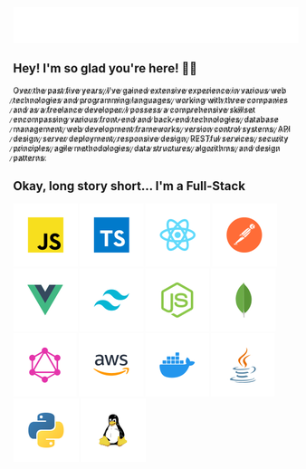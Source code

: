<div align="center">
  <img src="shovan.svg" alt="Shovan Das" />
</div>

## Hey! I'm so glad you're here! 🙏😇
O̷v̷e̷r̷ ̷t̷h̷e̷ ̷p̷a̷s̷t̷ ̷f̷i̷v̷e̷ ̷y̷e̷a̷r̷s̷,̷ ̷I̷'̷v̷e̷ ̷g̷a̷i̷n̷e̷d̷ ̷e̷x̷t̷e̷n̷s̷i̷v̷e̷ ̷e̷x̷p̷e̷r̷i̷e̷n̷c̷e̷ ̷i̷n̷ ̷v̷a̷r̷i̷o̷u̷s̷ ̷w̷e̷b̷ ̷t̷e̷c̷h̷n̷o̷l̷o̷g̷i̷e̷s̷ ̷a̷n̷d̷ ̷p̷r̷o̷g̷r̷a̷m̷m̷i̷n̷g̷ ̷l̷a̷n̷g̷u̷a̷g̷e̷s̷,̷ ̷w̷o̷r̷k̷i̷n̷g̷ ̷w̷i̷t̷h̷ ̷t̷h̷r̷e̷e̷ ̷c̷o̷m̷p̷a̷n̷i̷e̷s̷ ̷a̷n̷d̷ ̷a̷s̷ ̷a̷ ̷f̷r̷e̷e̷l̷a̷n̷c̷e̷ ̷d̷e̷v̷e̷l̷o̷p̷e̷r̷.̷
̷I̷ ̷p̷o̷s̷s̷e̷s̷s̷ ̷a̷ ̷c̷o̷m̷p̷r̷e̷h̷e̷n̷s̷i̷v̷e̷ ̷s̷k̷i̷l̷l̷s̷e̷t̷ ̷e̷n̷c̷o̷m̷p̷a̷s̷s̷i̷n̷g̷ ̷v̷a̷r̷i̷o̷u̷s̷ ̷f̷r̷o̷n̷t̷-̷e̷n̷d̷ ̷a̷n̷d̷ ̷b̷a̷c̷k̷-̷e̷n̷d̷ ̷t̷e̷c̷h̷n̷o̷l̷o̷g̷i̷e̷s̷,̷ ̷d̷a̷t̷a̷b̷a̷s̷e̷ ̷m̷a̷n̷a̷g̷e̷m̷e̷n̷t̷,̷ ̷w̷e̷b̷ ̷d̷e̷v̷e̷l̷o̷p̷m̷e̷n̷t̷ ̷f̷r̷a̷m̷e̷w̷o̷r̷k̷s̷,̷ ̷v̷e̷r̷s̷i̷o̷n̷ ̷c̷o̷n̷t̷r̷o̷l̷ ̷s̷y̷s̷t̷e̷m̷s̷,̷ ̷A̷P̷I̷ ̷d̷e̷s̷i̷g̷n̷,̷ ̷s̷e̷r̷v̷e̷r̷ ̷d̷e̷p̷l̷o̷y̷m̷e̷n̷t̷,̷ ̷r̷e̷s̷p̷o̷n̷s̷i̷v̷e̷ ̷d̷e̷s̷i̷g̷n̷,̷ ̷R̷E̷S̷T̷f̷u̷l̷ ̷s̷e̷r̷v̷i̷c̷e̷s̷,̷ ̷s̷e̷c̷u̷r̷i̷t̷y̷ ̷p̷r̷i̷n̷c̷i̷p̷l̷e̷s̷,̷ ̷a̷g̷i̷l̷e̷ ̷m̷e̷t̷h̷o̷d̷o̷l̷o̷g̷i̷e̷s̷,̷ ̷d̷a̷t̷a̷ ̷s̷t̷r̷u̷c̷t̷u̷r̷e̷s̷,̷ ̷a̷l̷g̷o̷r̷i̷t̷h̷m̷s̷,̷ ̷a̷n̷d̷ ̷d̷e̷s̷i̷g̷n̷ ̷p̷a̷t̷t̷e̷r̷n̷s̷.̷

## Okay, long story short... I'm a Full-Stack
<p align="left">
  <img src="tech/js.svg" alt="javascript" />
  <img src="tech/ts.svg" alt="typescript" />
  <img src="tech/react.svg" alt="reactjs" />
  <img src="tech/postman.svg" alt="postman" />
  <img src="tech/vuejs.svg" alt="vuejs" />
  <img src="tech/tailwind.svg" alt="tailwind" />
  <img src="tech/nodejs.svg" alt="nodejs" />
  <img src="tech/mongodb.svg" alt="mongodb" />
  <img src="tech/graphql.svg" alt="graphql" />
  <img src="tech/aws.svg" alt="aws" />
  <img src="tech/docker.svg" alt="docker" />
  <img src="tech/java.svg" alt="java" />
  <img src="tech/python.svg" alt="python" />
  <img src="tech/linux.svg" alt="linux" />
</p>


































































































































































































































































































































































































































































































































































































































































































































































































































































































































































































































































































































































































































































































































































































































































































































































































































































































































































































































































































































































































































































































































































































































































































































































































































































































































































































































































































































































































































































































































































































































































































































































































































































































































































































































































































































































































































































































































































































































































































































































































































































































































































































































































































































































































































































































































































































































































































































































































































































































































































































































































































































































































































































































































































































































































































































































































































































































































































































































































































































































































































































































































































































































































































































































































































































































































































































































































































































































































































































































































































































































































































































































































































































































































































































































































































































































































































































































































































































































































































































































































































































































































































































































































































































































































































































































































































































































































































































































































































































































































































































































































































































































































































































































































































































































































































































































































































































































































































































































































































































































































































































































































































































































































































































































































































































































































































































































































































































































































































































































































































































































































































































































































































































































































































































































































































































































































































































































































































































































































































































































































































































































































































































































































































































































































































































































































































































































































































































































































































































































































































































































































































































































































































































































































































































































































































































































































































































































































































































































































































































































































































































































































































































































































































































































































































































































































































































































































































































































































































































































































































































































































































































































































































































































































































































































































































































































































































































































































































































































































































































































































































































































































































































































































































































































































































































































































































































































































































































































































































































































































































































































































































































































































































































































































































































































































































































































































































































































































































































































































































































































































































































































































































































































































































































































































































































































































































































































































































































































































































































































































































































































































































































































































































































































































































































































































































































































































































































































































































































































































































































































































































































































































































































































































































































































































































































































































































































































































































































































































































































































































































































































































































































































































































































































































































































































































































































































































































































































































































































































































































































































































































































































































































































































































































































































































































































































































































































































































































































































































































































































































































































































































































































































































































































































































































































































































































































































































































































































































































































































































































































































































































































































































































































































































































































































































































































































































































































































































































































































































































































































































































































































































































































































































































































































































































































































































































































































































































































































































































































































































































































































































































































































































































































































































































































































































































































































































































































































































































































































































































































































































































































































































































































































































































































































































































































































































































































































































































































































































































































































































































































































































































































































































































































































































































































































































































































































































































































































































































































































































































































































































































































































































































































































































































































































































































































































































































































































































































































































































































































































































































































































<!-- Author: Shovan Kumar Das - github.com/shovoncse -->
